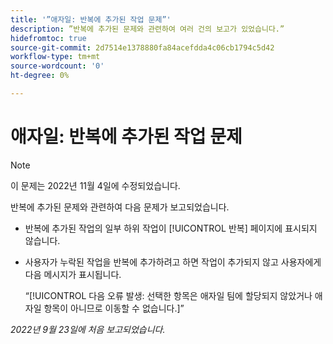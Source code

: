```yaml
---
title: '”애자일: 반복에 추가된 작업 문제”'
description: ”반복에 추가된 문제와 관련하여 여러 건의 보고가 있었습니다.”
hidefromtoc: true
source-git-commit: 2d7514e1378880fa84acefdda4c06cb1794c5d42
workflow-type: tm+mt
source-wordcount: '0'
ht-degree: 0%

---
```



# 애자일: 반복에 추가된 작업 문제

>[!NOTE]
>
>이 문제는 2022년 11월 4일에 수정되었습니다.

반복에 추가된 문제와 관련하여 다음 문제가 보고되었습니다.

* 반복에 추가된 작업의 일부 하위 작업이 [!UICONTROL 반복] 페이지에 표시되지 않습니다.
* 사용자가 누락된 작업을 반복에 추가하려고 하면 작업이 추가되지 않고 사용자에게 다음 메시지가 표시됩니다.

   “[!UICONTROL 다음 오류 발생: 선택한 항목은 애자일 팀에 할당되지 않았거나 애자일 항목이 아니므로 이동할 수 없습니다.]”

_2022년 9월 23일에 처음 보고되었습니다._

